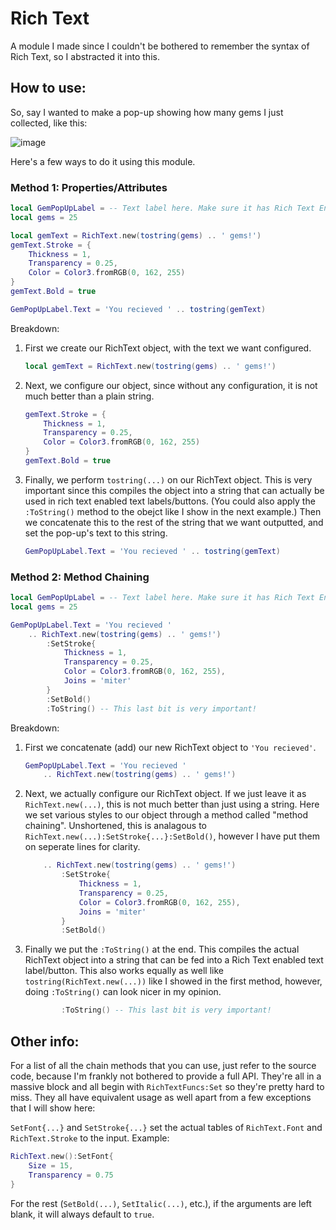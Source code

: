 # Rich Text

A module I made since I couldn't be bothered to remember the syntax of Rich Text, so I abstracted it into this.

## How to use:

So, say I wanted to make a pop-up showing how many gems I just collected, like this:

![image](https://user-images.githubusercontent.com/95715385/210150611-972c1928-6b3b-4c3e-a232-67dc11e9bec7.png)

Here's a few ways to do it using this module.


### Method 1: Properties/Attributes

```lua
local GemPopUpLabel = -- Text label here. Make sure it has Rich Text Enabled!
local gems = 25

local gemText = RichText.new(tostring(gems) .. ' gems!')
gemText.Stroke = {
    Thickness = 1,
    Transparency = 0.25,
    Color = Color3.fromRGB(0, 162, 255)
}
gemText.Bold = true

GemPopUpLabel.Text = 'You recieved ' .. tostring(gemText)
```
Breakdown:

1.  First we create our RichText object, with the text we want configured.
    ```lua
    local gemText = RichText.new(tostring(gems) .. ' gems!')
    ```

2.  Next, we configure our object, since without any configuration, it is not much better than a plain string.
    ```lua
    gemText.Stroke = {
        Thickness = 1,
        Transparency = 0.25,
        Color = Color3.fromRGB(0, 162, 255)
    }
    gemText.Bold = true
    ```
3.  Finally, we perform `tostring(...)` on our RichText object. This is very important since this compiles the object into a string that can actually be used in rich text enabled text labels/buttons. (You could also apply the `:ToString()` method to the obejct like I show in the next example.) Then we concatenate this to the rest of the string that we want outputted, and set the pop-up's text to this string.
    ```lua
    GemPopUpLabel.Text = 'You recieved ' .. tostring(gemText)
    ```

### Method 2: Method Chaining

```lua
local GemPopUpLabel = -- Text label here. Make sure it has Rich Text Enabled!
local gems = 25

GemPopUpLabel.Text = 'You recieved '
    .. RichText.new(tostring(gems) .. ' gems!')
        :SetStroke{
            Thickness = 1,
            Transparency = 0.25,
            Color = Color3.fromRGB(0, 162, 255),
            Joins = 'miter'
        }
        :SetBold()
        :ToString() -- This last bit is very important!
```

Breakdown:

1.  First we concatenate (add) our new RichText object to `'You recieved'`.
    ```lua
    GemPopUpLabel.Text = 'You recieved '
        .. RichText.new(tostring(gems) .. ' gems!')
    ```

2.  Next, we actually configure our RichText object. If we just leave it as `RichText.new(...)`, this is not much better than just using a string. Here we set various styles to our object through a method called "method chaining". Unshortened, this is analagous to `RichText.new(...):SetStroke{...}:SetBold()`, however I have put them on seperate lines for clarity.
    ```lua
        .. RichText.new(tostring(gems) .. ' gems!')
            :SetStroke{
                Thickness = 1,
                Transparency = 0.25,
                Color = Color3.fromRGB(0, 162, 255),
                Joins = 'miter'
            }
            :SetBold()
    ```

3.  Finally we put the `:ToString()` at the end. This compiles the actual RichText object into a string that can be fed into a Rich Text enabled text label/button. This also works equally as well like `tostring(RichText.new(...))` like I showed in the first method, however, doing `:ToString()` can look nicer in my opinion.
    ```lua 
            :ToString() -- This last bit is very important!
    ```

## Other info:

For a list of all the chain methods that you can use, just refer to the source code, because I'm frankly not bothered to provide a full API. They're all in a massive block and all begin with `RichTextFuncs:Set` so they're pretty hard to miss. They all have equivalent usage as well apart from a few exceptions that I will show here:

`SetFont{...}` and `SetStroke{...}` set the actual tables of `RichText.Font` and `RichText.Stroke` to the input. Example:
```lua
RichText.new():SetFont{
    Size = 15,
    Transparency = 0.75
}
```

For the rest (`SetBold(...)`, `SetItalic(...)`, etc.), if the arguments are left blank, it will always default to `true`.
